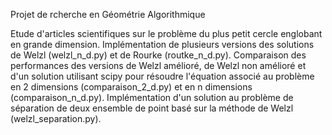 Projet de rcherche en Géométrie Algorithmique

Etude d'articles scientifiques sur le problème du plus petit cercle englobant en grande dimension.
Implémentation de plusieurs versions des solutions de Welzl (welzl_n_d.py) et de Rourke (routke_n_d.py).
Comparaison des performances des versions de Welzl amélioré, de Welzl non amélioré et d'un solution utilisant scipy pour résoudre l'équation associé au problème en 2 dimensions (comparaison_2_d.py) et en n dimensions (comparaison_n_d.py).
Implémentation d'un solution au problème de séparation de deux ensemble de point basé sur la méthode de Welzl (welzl_separation.py).
